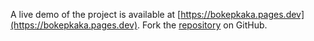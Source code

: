 A live demo of the project is available at [https://bokepkaka.pages.dev](https://bokepkaka.pages.dev).
Fork the [repository](https://github.com/gionugraha) on GitHub.